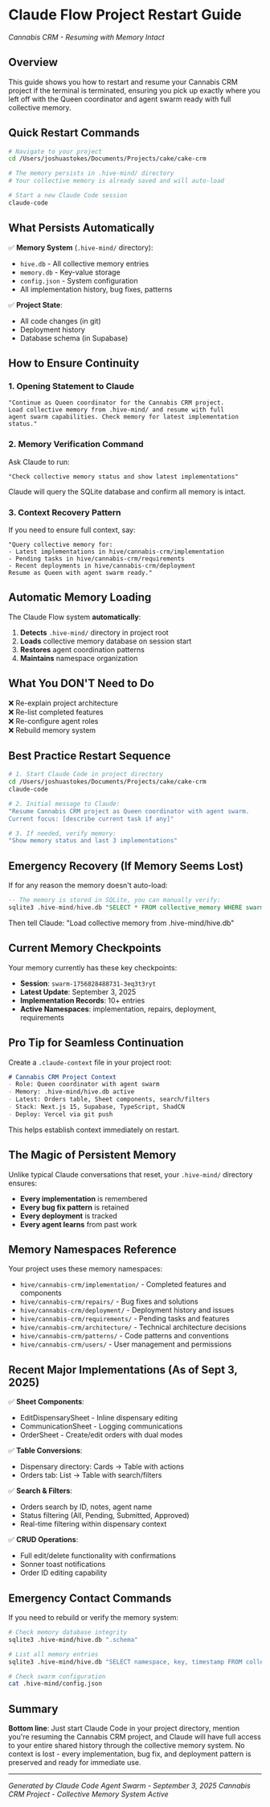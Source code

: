 # Claude Flow Project Restart Guide
*Cannabis CRM - Resuming with Memory Intact*

## Overview
This guide shows you how to restart and resume your Cannabis CRM project if the terminal is terminated, ensuring you pick up exactly where you left off with the Queen coordinator and agent swarm ready with full collective memory.

## Quick Restart Commands

```bash
# Navigate to your project
cd /Users/joshuastokes/Documents/Projects/cake/cake-crm

# The memory persists in .hive-mind/ directory
# Your collective memory is already saved and will auto-load

# Start a new Claude Code session
claude-code
```

## What Persists Automatically

✅ **Memory System** (`.hive-mind/` directory):
- `hive.db` - All collective memory entries
- `memory.db` - Key-value storage
- `config.json` - System configuration
- All implementation history, bug fixes, patterns

✅ **Project State**:
- All code changes (in git)
- Deployment history
- Database schema (in Supabase)

## How to Ensure Continuity

### 1. Opening Statement to Claude
```
"Continue as Queen coordinator for the Cannabis CRM project. 
Load collective memory from .hive-mind/ and resume with full 
agent swarm capabilities. Check memory for latest implementation status."
```

### 2. Memory Verification Command
Ask Claude to run:
```
"Check collective memory status and show latest implementations"
```

Claude will query the SQLite database and confirm all memory is intact.

### 3. Context Recovery Pattern

If you need to ensure full context, say:
```
"Query collective memory for:
- Latest implementations in hive/cannabis-crm/implementation
- Pending tasks in hive/cannabis-crm/requirements  
- Recent deployments in hive/cannabis-crm/deployment
Resume as Queen with agent swarm ready."
```

## Automatic Memory Loading

The Claude Flow system **automatically**:
1. **Detects** `.hive-mind/` directory in project root
2. **Loads** collective memory database on session start
3. **Restores** agent coordination patterns
4. **Maintains** namespace organization

## What You DON'T Need to Do

❌ Re-explain project architecture  
❌ Re-list completed features  
❌ Re-configure agent roles  
❌ Rebuild memory system  

## Best Practice Restart Sequence

```bash
# 1. Start Claude Code in project directory
cd /Users/joshuastokes/Documents/Projects/cake/cake-crm
claude-code

# 2. Initial message to Claude:
"Resume Cannabis CRM project as Queen coordinator with agent swarm. 
Current focus: [describe current task if any]"

# 3. If needed, verify memory:
"Show memory status and last 3 implementations"
```

## Emergency Recovery (If Memory Seems Lost)

If for any reason the memory doesn't auto-load:

```sql
-- The memory is stored in SQLite, you can manually verify:
sqlite3 .hive-mind/hive.db "SELECT * FROM collective_memory WHERE swarm_id LIKE '%cannabis-crm%' ORDER BY timestamp DESC LIMIT 5;"
```

Then tell Claude: "Load collective memory from .hive-mind/hive.db"

## Current Memory Checkpoints

Your memory currently has these key checkpoints:
- **Session**: `swarm-1756828488731-3eq3t3ryt`  
- **Latest Update**: September 3, 2025
- **Implementation Records**: 10+ entries
- **Active Namespaces**: implementation, repairs, deployment, requirements

## Pro Tip for Seamless Continuation

Create a `.claude-context` file in your project root:
```markdown
# Cannabis CRM Project Context
- Role: Queen coordinator with agent swarm
- Memory: .hive-mind/hive.db active
- Latest: Orders table, Sheet components, search/filters
- Stack: Next.js 15, Supabase, TypeScript, ShadCN
- Deploy: Vercel via git push
```

This helps establish context immediately on restart.

## The Magic of Persistent Memory

Unlike typical Claude conversations that reset, your `.hive-mind/` directory ensures:
- **Every implementation** is remembered
- **Every bug fix pattern** is retained  
- **Every deployment** is tracked
- **Every agent learns** from past work

## Memory Namespaces Reference

Your project uses these memory namespaces:
- `hive/cannabis-crm/implementation/` - Completed features and components
- `hive/cannabis-crm/repairs/` - Bug fixes and solutions
- `hive/cannabis-crm/deployment/` - Deployment history and issues
- `hive/cannabis-crm/requirements/` - Pending tasks and features
- `hive/cannabis-crm/architecture/` - Technical architecture decisions
- `hive/cannabis-crm/patterns/` - Code patterns and conventions
- `hive/cannabis-crm/users/` - User management and permissions

## Recent Major Implementations (As of Sept 3, 2025)

✅ **Sheet Components**:
- EditDispensarySheet - Inline dispensary editing
- CommunicationSheet - Logging communications
- OrderSheet - Create/edit orders with dual modes

✅ **Table Conversions**:
- Dispensary directory: Cards → Table with actions
- Orders tab: List → Table with search/filters

✅ **Search & Filters**:
- Orders search by ID, notes, agent name
- Status filtering (All, Pending, Submitted, Approved)
- Real-time filtering within dispensary context

✅ **CRUD Operations**:
- Full edit/delete functionality with confirmations
- Sonner toast notifications
- Order ID editing capability

## Emergency Contact Commands

If you need to rebuild or verify the memory system:

```bash
# Check memory database integrity
sqlite3 .hive-mind/hive.db ".schema"

# List all memory entries
sqlite3 .hive-mind/hive.db "SELECT namespace, key, timestamp FROM collective_memory ORDER BY timestamp DESC;"

# Check swarm configuration
cat .hive-mind/config.json
```

## Summary

**Bottom line**: Just start Claude Code in your project directory, mention you're resuming the Cannabis CRM project, and Claude will have full access to your entire shared history through the collective memory system. No context is lost - every implementation, bug fix, and deployment pattern is preserved and ready for immediate use.

---

*Generated by Claude Code Agent Swarm - September 3, 2025*
*Cannabis CRM Project - Collective Memory System Active*